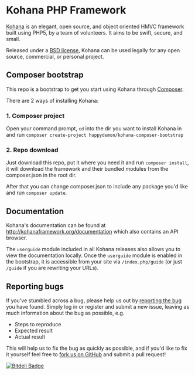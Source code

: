 # Kohana PHP Framework

[Kohana](http://kohanaframework.org/) is an elegant, open source, and object oriented HMVC framework built using PHP5, by a team of volunteers. It aims to be swift, secure, and small.

Released under a [BSD license](http://kohanaframework.org/license), Kohana can be used legally for any open source, commercial, or personal project.

## Composer bootstrap
This repo is a bootstrap to get you start using Kohana through [Composer](http://getcomposer.org/).

There are 2 ways of installing Kohana:

### 1. Composer project

Open your command prompt, ```cd``` into the dir you want to install Kohana in and run ```composer create-project happydemon/kohana-composer-bootstrap```

### 2. Repo download

Just download this repo, put it where you need it and run ```composer install```, it will download the framework and their bundled modules from the composer.json in the root dir.

After that you can change composer.json to include any package you'd like and run ```composer update```.

## Documentation
Kohana's documentation can be found at <http://kohanaframework.org/documentation> which also contains an API browser.

The `userguide` module included in all Kohana releases also allows you to view the documentation locally. Once the `userguide` module is enabled in the bootstrap, it is accessible from your site via `/index.php/guide` (or just `/guide` if you are rewriting your URLs).

## Reporting bugs
If you've stumbled across a bug, please help us out by [reporting the bug](http://dev.kohanaframework.org/projects/kohana3/) you have found. Simply log in or register and submit a new issue, leaving as much information about the bug as possible, e.g.

* Steps to reproduce
* Expected result
* Actual result

This will help us to fix the bug as quickly as possible, and if you'd like to fix it yourself feel free to [fork us on GitHub](https://github.com/kohana) and submit a pull request!


[![Bitdeli Badge](https://d2weczhvl823v0.cloudfront.net/happyDemon/kohana-composer-bootstrap/trend.png)](https://bitdeli.com/free "Bitdeli Badge")

